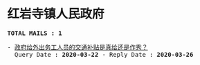 # 红岩寺镇人民政府
<pre><b>TOTAL MAILS : 1</b></pre>
<pre>
- <a href="../../categories/mails/5741.md">政府给外出务工人员的交通补贴是真给还是作秀？</a><br/>  Query Date : <b>2020-03-22</b> - Reply Date : <b>2020-03-26</b>
</pre>
